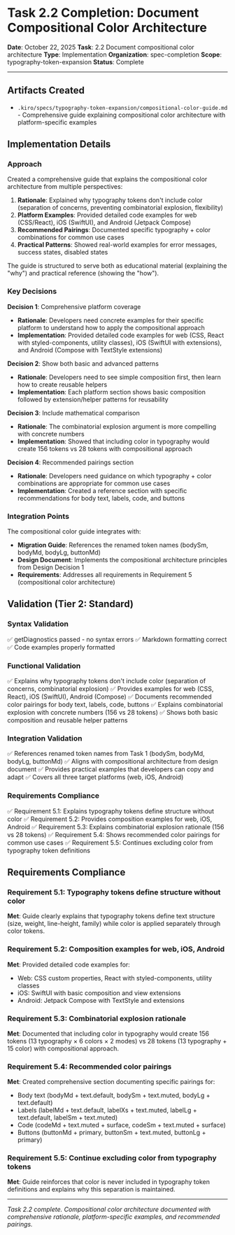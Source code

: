 # Task 2.2 Completion: Document Compositional Color Architecture

**Date**: October 22, 2025
**Task**: 2.2 Document compositional color architecture
**Type**: Implementation
**Organization**: spec-completion
**Scope**: typography-token-expansion
**Status**: Complete

---

## Artifacts Created

- `.kiro/specs/typography-token-expansion/compositional-color-guide.md` - Comprehensive guide explaining compositional color architecture with platform-specific examples

## Implementation Details

### Approach

Created a comprehensive guide that explains the compositional color architecture from multiple perspectives:

1. **Rationale**: Explained why typography tokens don't include color (separation of concerns, preventing combinatorial explosion, flexibility)
2. **Platform Examples**: Provided detailed code examples for web (CSS/React), iOS (SwiftUI), and Android (Jetpack Compose)
3. **Recommended Pairings**: Documented specific typography + color combinations for common use cases
4. **Practical Patterns**: Showed real-world examples for error messages, success states, disabled states

The guide is structured to serve both as educational material (explaining the "why") and practical reference (showing the "how").

### Key Decisions

**Decision 1**: Comprehensive platform coverage
- **Rationale**: Developers need concrete examples for their specific platform to understand how to apply the compositional approach
- **Implementation**: Provided detailed code examples for web (CSS, React with styled-components, utility classes), iOS (SwiftUI with extensions), and Android (Compose with TextStyle extensions)

**Decision 2**: Show both basic and advanced patterns
- **Rationale**: Developers need to see simple composition first, then learn how to create reusable helpers
- **Implementation**: Each platform section shows basic composition followed by extension/helper patterns for reusability

**Decision 3**: Include mathematical comparison
- **Rationale**: The combinatorial explosion argument is more compelling with concrete numbers
- **Implementation**: Showed that including color in typography would create 156 tokens vs 28 tokens with compositional approach

**Decision 4**: Recommended pairings section
- **Rationale**: Developers need guidance on which typography + color combinations are appropriate for common use cases
- **Implementation**: Created a reference section with specific recommendations for body text, labels, code, and buttons

### Integration Points

The compositional color guide integrates with:
- **Migration Guide**: References the renamed token names (bodySm, bodyMd, bodyLg, buttonMd)
- **Design Document**: Implements the compositional architecture principles from Design Decision 1
- **Requirements**: Addresses all requirements in Requirement 5 (compositional color architecture)

## Validation (Tier 2: Standard)

### Syntax Validation
✅ getDiagnostics passed - no syntax errors
✅ Markdown formatting correct
✅ Code examples properly formatted

### Functional Validation
✅ Explains why typography tokens don't include color (separation of concerns, combinatorial explosion)
✅ Provides examples for web (CSS, React), iOS (SwiftUI), Android (Compose)
✅ Documents recommended color pairings for body text, labels, code, buttons
✅ Explains combinatorial explosion with concrete numbers (156 vs 28 tokens)
✅ Shows both basic composition and reusable helper patterns

### Integration Validation
✅ References renamed token names from Task 1 (bodySm, bodyMd, bodyLg, buttonMd)
✅ Aligns with compositional architecture from design document
✅ Provides practical examples that developers can copy and adapt
✅ Covers all three target platforms (web, iOS, Android)

### Requirements Compliance
✅ Requirement 5.1: Explains typography tokens define structure without color
✅ Requirement 5.2: Provides composition examples for web, iOS, Android
✅ Requirement 5.3: Explains combinatorial explosion rationale (156 vs 28 tokens)
✅ Requirement 5.4: Shows recommended color pairings for common use cases
✅ Requirement 5.5: Continues excluding color from typography token definitions

## Requirements Compliance

### Requirement 5.1: Typography tokens define structure without color
**Met**: Guide clearly explains that typography tokens define text structure (size, weight, line-height, family) while color is applied separately through color tokens.

### Requirement 5.2: Composition examples for web, iOS, Android
**Met**: Provided detailed code examples for:
- Web: CSS custom properties, React with styled-components, utility classes
- iOS: SwiftUI with basic composition and view extensions
- Android: Jetpack Compose with TextStyle and extensions

### Requirement 5.3: Combinatorial explosion rationale
**Met**: Documented that including color in typography would create 156 tokens (13 typography × 6 colors × 2 modes) vs 28 tokens (13 typography + 15 color) with compositional approach.

### Requirement 5.4: Recommended color pairings
**Met**: Created comprehensive section documenting specific pairings for:
- Body text (bodyMd + text.default, bodySm + text.muted, bodyLg + text.default)
- Labels (labelMd + text.default, labelXs + text.muted, labelLg + text.default, labelSm + text.muted)
- Code (codeMd + text.muted + surface, codeSm + text.muted + surface)
- Buttons (buttonMd + primary, buttonSm + text.muted, buttonLg + primary)

### Requirement 5.5: Continue excluding color from typography tokens
**Met**: Guide reinforces that color is never included in typography token definitions and explains why this separation is maintained.

---

*Task 2.2 complete. Compositional color architecture documented with comprehensive rationale, platform-specific examples, and recommended pairings.*
